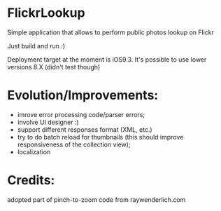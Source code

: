 # FlickrLookup
Simple application that allows to perform public photos lookup on Flickr

Just build and run :)

Deployment target at the moment is iOS9.3. It's possible to use lower versions 8.X (didn't test though)

# Evolution/Improvements:
- imrove error processing code/parser errors; 
- involve UI designer :)
- support different responses format (XML, etc.)
- try to do batch reload for thumbnails (this should improve responsiveness of the collection view);
- localization

# Credits:
adopted part of pinch-to-zoom code from raywenderlich.com 
